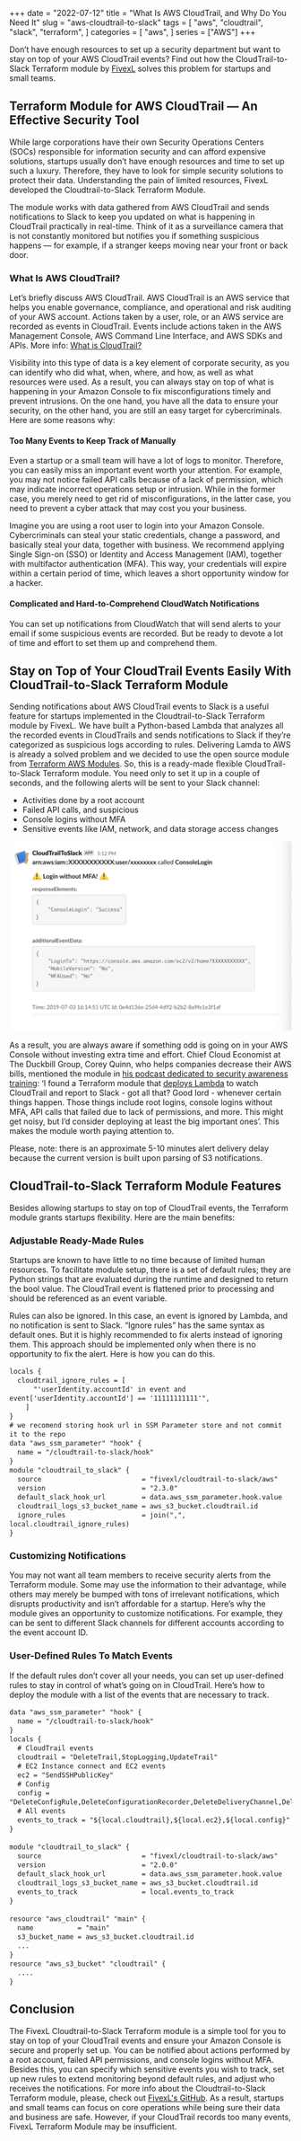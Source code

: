 +++
date = "2022-07-12"
title = "What Is AWS CloudTrail, and Why Do You Need It"
slug = "aws-cloudtrail-to-slack"
tags = [
    "aws",
    "cloudtrail",
    "slack",
    "terraform",
]
categories = [
    "aws",
]
series = ["AWS"]
+++

Don’t have enough resources to set up a security department but want to stay on top of your AWS CloudTrail events? Find out how the CloudTrail-to-Slack Terraform module by [FivexL](https://fivexl.io/) solves this problem for startups and small teams.

## Terraform Module for AWS CloudTrail — An Effective Security Tool

While large corporations have their own Security Operations Centers (SOCs) responsible for information security and can afford expensive solutions, startups usually don’t have enough resources and time to set up such a luxury. Therefore, they have to look for simple security solutions to protect their data. Understanding the pain of limited resources, FivexL developed the Cloudtrail-to-Slack Terraform Module.

The module works with data gathered from AWS CloudTrail and sends notifications to Slack to keep you updated on what is happening in CloudTrail practically in real-time. Think of it as a surveillance camera that is not constantly monitored but notifies you if something suspicious happens — for example, if a stranger keeps moving near your front or back door. 

### What Is AWS CloudTrail?

Let’s briefly discuss AWS CloudTrail. AWS CloudTrail is an AWS service that helps you enable governance, compliance, and operational and risk auditing of your AWS account. Actions taken by a user, role, or an AWS service are recorded as events in CloudTrail. Events include actions taken in the AWS Management Console, AWS Command Line Interface, and AWS SDKs and APIs. More info: [What is CloudTrail?](https://docs.aws.amazon.com/awscloudtrail/latest/userguide/cloudtrail-user-guide.html)

Visibility into this type of data is a key element of corporate security, as you can identify who did what, when, where, and how, as well as what resources were used. As a result, you can always stay on top of what is happening in your Amazon Console to fix misconfigurations timely and prevent intrusions. On the one hand, you have all the data to ensure your security, on the other hand, you are still an easy target for cybercriminals. Here are some reasons why:

#### Too Many Events to Keep Track of Manually

Even a startup or a small team will have a lot of logs to monitor. Therefore, you can easily miss an important event worth your attention. For example, you may not notice failed API calls because of a lack of permission, which may indicate incorrect operations setup or intrusion. While in the former case, you merely need to get rid of misconfigurations, in the latter case, you need to prevent a cyber attack that may cost you your business. 

Imagine you are using a root user to login into your Amazon Console. Cybercriminals can steal your static credentials, change a password, and basically steal your data, together with business. We recommend applying Single Sign-on (SSO) or Identity and Access Management (IAM), together with multifactor authentication (MFA). This way, your credentials will expire within a certain period of time, which leaves a short opportunity window for a hacker. 

#### Complicated and Hard-to-Comprehend CloudWatch Notifications 

You can set up notifications from CloudWatch that will send alerts to your email if some suspicious events are recorded. But be ready to devote a lot of time and effort to set them up and comprehend them. 

## Stay on Top of Your CloudTrail Events Easily With CloudTrail-to-Slack Terraform Module

Sending notifications about AWS CloudTrail events to Slack is a useful feature for startups implemented in the Cloudtrail-to-Slack Terraform module by FivexL. We have built a Python-based Lambda that analyzes all the recorded events in CloudTrails and sends notifications to Slack if they’re categorized as suspicious logs according to rules. Delivering Lamda to AWS is already a solved problem and we decided to use the open source module from [Terraform AWS Modules](https://registry.terraform.io/modules/terraform-aws-modules/lambda/aws/latest). So, this is a ready-made flexible CloudTrail-to-Slack Terraform module. You need only to set it up in a couple of seconds, and the following alerts will be sent to your Slack channel:

- Activities done by a root account
- Failed API calls, and suspicious 
- Console logins without MFA
- Sensitive events like IAM, network, and data storage access changes

![FistImage](/images/posts/aws_cloudtrail_to_slack/1.webp)

As a result, you are always aware if something odd is going on in your AWS Console without investing extra time and effort. Chief Cloud Economist at The Duckbill Group, Corey Quinn, who helps companies decrease their AWS bills, mentioned the module in [his podcast dedicated to security awareness training](https://www.lastweekinaws.com/podcast/aws-morning-brief/security-awareness-training-in-five-minutes/): ‘I found a Terraform module that [deploys Lambda](https://github.com/fivexl/Terraform-aws-CloudTrail-to-Slack) to watch CloudTrail and report to Slack - got all that? Good lord - whenever certain things happen. Those things include root logins, console logins without MFA, API calls that failed due to lack of permissions, and more. This might get noisy, but I’d consider deploying at least the big important ones’. This makes the module worth paying attention to. 

Please, note: there is an approximate 5-10 minutes alert delivery delay because the current version is built upon parsing of S3 notifications.

## CloudTrail-to-Slack Terraform Module Features

Besides allowing startups to stay on top of CloudTrail events, the Terraform module grants startups flexibility. Here are the main benefits:

### Adjustable Ready-Made Rules

Startups are known to have little to no time because of limited human resources. To facilitate module setup, there is a set of default rules; they are Python strings that are evaluated during the runtime and designed to return the bool value. The CloudTrail event is flattened prior to processing and should be referenced as an event variable. 

Rules can also be ignored. In this case, an event is ignored by Lambda, and no notification is sent to Slack. “Ignore rules” has the same syntax as default ones. But it is highly recommended to fix alerts instead of ignoring them. This approach should be implemented only when there is no opportunity to fix the alert. Here is how you can do this.

```hcl
locals {
  cloudtrail_ignore_rules = [
      "'userIdentity.accountId' in event and event['userIdentity.accountId'] == '11111111111'",
    ]
}
# we recomend storing hook url in SSM Parameter store and not commit it to the repo
data "aws_ssm_parameter" "hook" {
  name = "/cloudtrail-to-slack/hook"
}
module "cloudtrail_to_slack" {
  source                         = "fivexl/cloudtrail-to-slack/aws"
  version                        = "2.3.0"
  default_slack_hook_url         = data.aws_ssm_parameter.hook.value
  cloudtrail_logs_s3_bucket_name = aws_s3_bucket.cloudtrail.id
  ignore_rules                   = join(",", local.cloudtrail_ignore_rules)
}
```

### Customizing Notifications

You may not want all team members to receive security alerts from the Terraform module. Some may use the information to their advantage, while others may merely be bumped with tons of irrelevant notifications, which disrupts productivity and isn’t affordable for a startup. Here’s why the module gives an opportunity to customize notifications. For example, they can be sent to different Slack channels for different accounts according to the event account ID. 

### User-Defined Rules To Match Events

If the default rules don’t cover all your needs, you can set up user-defined rules to stay in control of what’s going on in CloudTrail. Here’s how to deploy the module with a list of the events that are necessary to track. 

```hcl
data "aws_ssm_parameter" "hook" {
  name = "/cloudtrail-to-slack/hook"
}
locals {
  # CloudTrail events
  cloudtrail = "DeleteTrail,StopLogging,UpdateTrail"
  # EC2 Instance connect and EC2 events
  ec2 = "SendSSHPublicKey"
  # Config
  config = "DeleteConfigRule,DeleteConfigurationRecorder,DeleteDeliveryChannel,DeleteEvaluationResults"
  # All events
  events_to_track = "${local.cloudtrail},${local.ec2},${local.config}"
}

module "cloudtrail_to_slack" {
  source                         = "fivexl/cloudtrail-to-slack/aws"
  version                        = "2.0.0"
  default_slack_hook_url         = data.aws_ssm_parameter.hook.value
  cloudtrail_logs_s3_bucket_name = aws_s3_bucket.cloudtrail.id
  events_to_track                = local.events_to_track
}

resource "aws_cloudtrail" "main" {
  name           = "main"
  s3_bucket_name = aws_s3_bucket.cloudtrail.id
  ...
}
resource "aws_s3_bucket" "cloudtrail" {
  ....
}
```

## Conclusion

The FivexL Cloudtrail-to-Slack Terraform module is a simple tool for you to stay on top of your CloudTrail events and ensure your Amazon Console is secure and properly set up. You can be notified about actions performed by a root account, failed API permissions, and console logins without MFA. Besides this, you can specify which sensitive events you wish to track, set up new rules to extend monitoring beyond default rules, and adjust who receives the notifications. For more info about the Cloudtrail-to-Slack Terraform module, please, check out [FivexL's GitHub](https://github.com/fivexl/terraform-aws-cloudtrail-to-slack).
As a result, startups and small teams can focus on core operations while being sure their data and business are safe. However, if your CloudTrail records too many events, FivexL Terraform Module may be insufficient. 
